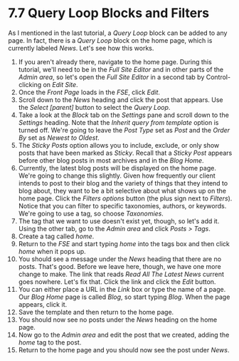 # 7.7 Query Loop Blocks and Filters

As I mentioned in the last tutorial, a _Query Loop_ block can be added to any page. In fact, there is a _Query Loop_ block on the home page, which is currently labeled _News_. Let's see how this works.

1. If you aren't already there, navigate to the home page. During this tutorial, we'll need to be in the _Full Site Editor_ and in other parts of the _Admin area_, so let's open the _Full Site Editor_ in a second tab by Control-clicking on _Edit Site_.
2. Once the _Front Page_ loads in the _FSE_, click _Edit_.
3. Scroll down to the _News_ heading and click the post that appears. Use the _Select [parent]_ button to select the _Query Loop_.
4. Take a look at the _Block_ tab on the _Settings_ pane and scroll down to the _Settings_ heading. Note that the _Inherit query from template_ option is turned off. We're going to leave the _Post Type_ set as _Post_ and the _Order By_ set as _Newest to Oldest_.
5. The _Sticky Posts_ option allows you to include, exclude, or only show posts that have been marked as _Sticky_. Recall that a _Sticky Post_ appears before other blog posts in most archives and in the _Blog Home_.
6. Currently, the latest blog posts will be displayed on the home page. We're going to change this slightly. Given how frequently our client intends to post to their blog and the variety of things that they intend to blog about, they want to be a bit selective about what shows up on the home page. Click the _Filters options_ button (the plus sign next to _Filters_). Notice that you can filter to specific taxonomies, authors, or keywords. We're going to use a tag, so choose _Taxonomies_.
7. The tag that we want to use doesn't exist yet, though, so let's add it. Using the other tab, go to the _Admin area_ and click _Posts > Tags_.
8. Create a tag called _home_.
9. Return to the _FSE_ and start typing _home_ into the tags box and then click _home_ when it pops up.
10. You should see a message under the _News_ heading that there are no posts. That's good. Before we leave here, though, we have one more change to make. The link that reads _Read All The Latest News_ current goes nowhere. Let's fix that. Click the link and click the _Edit_ button.
11. You can either place a URL in the _Link_ box or type the name of a page. Our _Blog Home_ page is called _Blog_, so start typing _Blog_. When the page appears, click it.
12. Save the template and then return to the home page.
13. You should now see no posts under the _News_ heading on the home page.
14. Now go to the _Admin area_ and edit the post that we created, adding the _home_ tag to the post.
15. Return to the home page and you should now see the post under _News_.
